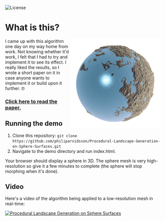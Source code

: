 ![License](https://img.shields.io/github/license/philiparvidsson/Procedural-Landscape-Generation-on-Spheres.svg)
# What is this?
<img align="right" width="292" src="paper/images/final-render.png" alt="" />
I came up with this algorithm one day on my way home from work. Not knowing whether it'd work, I felt that I had to try and implement it to see its effect. I really liked the results, so I wrote a short paper on it in case anyone wants to implement it or build upon it further. 🤓

### [Click here to read the paper.](http://philiparvidsson.com/procedural-landscape-generation-on-sphere-surfaces.pdf)

## Running the demo
1. Clone this repository: `git clone https://github.com/philiparvidsson/Procedural-Landscape-Generation-on-Sphere-Surfaces.git`
2. Navigate to the demo directory and run index.html.

Your browser should display a sphere in 3D.  The sphere mesh is very high-resolution so give it a few minutes to complete (the sphere will stop morphing when it's done).

## Video
Here's a video of the algorithm being applied to a low-resolution mesh in real-time:

[![Procedural Landscape Generation on Sphere Surfaces](https://img.youtube.com/vi/e1duaCjxl1o/0.jpg)](https://youtu.be/e1duaCjxl1o)
